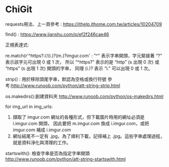 # ChiGit

requests用法、上一頁參考 :
https://ithelp.ithome.com.tw/articles/10204709

find() :
https://www.jianshu.com/p/ef2f246cae46

正規表達式:


re.match(r'^https?://(i.)?(m.)?imgur.com' :
”^” 表示字串開頭，字元緊接著 “?” 表示該字元可出現 0 或 1 次，
所以 “^https?” 表示的是 “http” (s 出現 0 次) 或 “https” (s 出現 1 次) 開頭的字串，
同理 (i.)? 表示 “i.” 可以出現 0 或 1 次。


strip() : 用於移除頭尾字串，默認為空格或換行符號
參考:http://www.runoob.com/python/att-string-strip.html


os.makedirs():創建資料夾
http://www.runoob.com/python/os-makedirs.html


for img_url in img_urls:
1. 擷取了 imgur.com 網址的各種形式，但下載圖片時用的網址必須是 i.imgur.com 開頭，
因此要把 m.imgur.com 換成 i.imgur.com，或把 imgur.com 補成 i.imgur.com
2. 網址結尾不一定有 .jpg，為了順利下載，記得補上 .jpg。這些字串處理過程，就是資料淨化與清理的工作。

startswith(): 檢查字串是否為指定字串開頭
http://www.runoob.com/python/att-string-startswith.html
